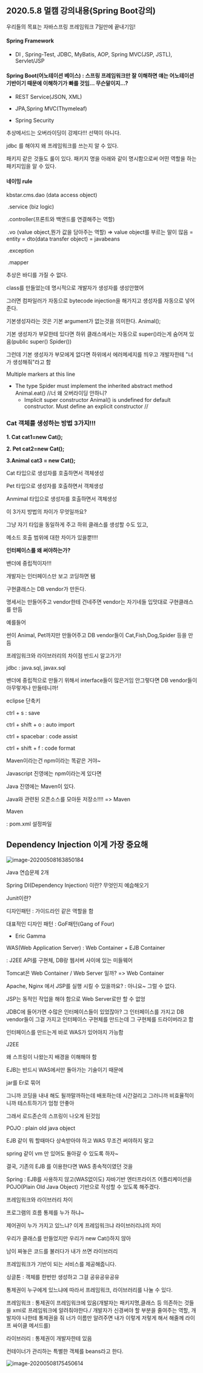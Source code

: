 ## 2020.5.8 멀캠 강의내용(Spring Boot강의)

우리들의 목표는 자바스프링 프레임워크 7일만에 끝내기임!



#### Spring Framework

- DI , Spring-Test, JDBC, MyBatis, AOP, Spring MVC(JSP, JSTL), Servlet/JSP

#### Spring Boot(어노테이션 베이스) : 스프링 프레임워크만 잘 이해하면 얘는 어노테이션 기반이기 때문에 이해하기가 빠를 것임... 무슨말이지...?

- REST Service(JSON, XML)

- JPA,Spring MVC(Thymeleaf)

- Spring Security



추상메서드는 오버라이딩이 강제다!!! 선택이 아니다.



jdbc 를 해야지 왜 프레임워크를 쓰는지 알 수 있다.



패키지 같은 것들도 룰이 있다. 패키지 명을 아래와 같이 명시함으로써 어떤 역할을 하는 패키지임을 알 수 있다.

#### 네이밍 rule

kbstar.cms.dao (data access object)

​                    .service (biz logic)

​                    .controller(프론트와 백앤드를 연결해주는 역할)

​                    .vo (value object,뭔가 값을 담아주는 역할) => value object를 부르는 말이 많음 = entity = dto(data transfer object) = javabeans

​                    .exception

​                    .mapper



추상은 바디를 가질 수 없다.







class를 만들었는데 명시적으로 개발자가 생성자를 생성안했어

그러면 컴파일러가 자동으로 bytecode injection을 해가지고 생성자를 자동으로 넣어준다.



기본생성자라는 것은 기본 argument가 없는것을 의미한다. Animal();



기본 생성자가 부모한테 있다면 하위 클래스에서는 자동으로 super()라는게 숨어져 있음(public super() Spider())

그런데 기본 생성자가 부모에게 없다면 하위에서 에러메세지를 띄우고 개발자한테 "너가 생성해줘"라고 함

Multiple markers at this line

 - The type Spider must implement the inherited abstract method Animal.eat() //너 왜 오버라이딩 안하니?
   - Implicit super constructor Animal() is undefined for default constructor. Must define an explicit 
     constructor // 





### Cat 객체를 생성하는 방법 3가지!!!

**1. Cat cat1=new Cat();**

**2. Pet cat2=new Cat();**

**3.Animal cat3 = new Cat();**

Cat 타입으로 생성자를 호출하면서 객체생성

Pet 타입으로 생성자를 호출하면서 객체생성

Anmimal 타입으로 생성자를 호출하면서 객체생성



이 3가지 방법의 차이가 무엇일까요?

그냥 자기 타입을 동일하게 주고 하위 클래스를 생성할 수도 있고, 

메소드 호출 범위에 대한 차이가 있을뿐!!!!



**인터페이스를 왜 써야하는가?**



밴더에 중립적이자!!!

개발자는 인터페이스만 보고 코딩하면 됌

구현클래스는 DB vendor가 만든다.



명세서는 만들어주고 vendor한테 건네주면 vendor는 자기네들 입맛대로 구현클래스를 만듬

예를들어

썬이 Animal, Pet까지만 만들어주고 DB vendor들이 Cat,Fish,Dog,Spider 등을 만듬



프레임워크와 라이브러리의 차이점 반드시 알고가기!



jdbc : java.sql, javax.sql



밴더에 중립적으로 만들기 위해서 interface들이 많은거임 안그렇다면 DB vendor들이 아무렇게나 만들테니까!





eclipse 단축키

ctrl + s : save

ctrl + shift + o : auto import

ctrl + spacebar : code assist

ctrl + shift + f : code format





Maven이라는건 npm이라는 똑같은 거야~



Javascript 진영에는 npm이라는게 있다면

Java 진영에는 Maven이 있다.



Java와 관련된 오픈소스를 모아둔 저장소!!!! => Maven



Maven

: pom.xml 설정파일

<dependency>

</dependency>



## Dependency Injection 이게 가장 중요해 

![image-20200508163850184](C:\Users\KAUstar\AppData\Roaming\Typora\typora-user-images\image-20200508163850184.png)





Java 연습문제 2개

Spring DI(Dependency Injection) 이란? 무엇인지 예습해오기

Junit이란?



디자인패턴 : 가이드라인 같은 역할을 함

대표적인 디자인 패턴 : GoF패턴(Gang of Four)

- Eric Gamma





WAS(Web Application Server) : Web Container  + EJB Container

: J2EE API를 구현체, DB랑 웹서버 사이에 있는 미들웨어

Tomcat은 Web Container / Web Server 일까? => Web Container



Apache, Nginx 에서 JSP를 실행 시킬 수 있을까요? : 아니요~ 그럴 수 없다.



JSP는 동적인 작업을 해야 함으로 Web Server로만 할 수 없엉





JDBC에 들어가면 수많은 인터페이스들이 있었잖아? 그 인터페이스를 가지고 DB vendor들이 그걸 가지고 인터페이스 구현체를 만드는데 그 구현체를 드라이버라고 함



인터페이스를 만드는게 바로 WAS가 있어야지 가능함



J2EE





왜 스프링이 나왔는지 배경을 이해해야 함



EJB는 반드시 WAS에서만 돌아가는 기술이기 때문에



jar를 Er로 묶어

그니까 코딩을 내내 해도 될까말까하는데 배포하는데 시간걸리고 그러니까 비효율적이니까 테스트하기가 엄청 안좋아

그래서 로드존슨의 스프링이 나오게 된것임



POJO : plain old java object

EJB 같이 뭐 할때마다 상속받아야 하고 WAS 무조건 써야하지 말고 

spring 같이 vm 만 있어도 돌아갈 수 있도록 하자~





결국, 기존의 EJB 를 이용한다면 WAS 종속적이였던 것을 

Spring : EJB를 사용하지 않고(WAS없이도) 자바기반 엔터프라이즈 어플리케이션을 POJO(Plain Old Java Object) 기반으로 작성할 수 있도록 해주겠다.





프레임워크와 라이브러리 차이

프로그램의 흐름 통제를 누가 하냐~



제어권이 누가 가지고 있느냐? 이게 프레임워크냐 라이브러리냐의 차이

우리가 클래스를 만들었지만 우리가 new Cat()하지 않아





남이 짜놓은 코드를 불러다가 내가 쓰면 라이브러리

프레임워크가 기반이 되는 서비스를 제공해줍니다.





싱글톤 : 객체를 한번만 생성하고 그걸 공유공유공유



통제권이 누구에게 있느냐에 따라서 프레임워크, 라이브러리를 나눌 수 있다.

프레임워크 : 통제권이 프레임워크에 있음(개발자는 패키지명,클래스 등 의존하는 것들을 xml로 프레임워크에 알려줘야한다./ 개발자가 신경써야 할 부분을 줄여주는 역할, 개발자야 나한테 통제권을 줘 너가 이름만 알려주면 내가 이렇게 저렇게 해서 해줄께 라이프 싸이클 메서드를)

라이브러리 : 통제권이 개발자한테 있음





컨테이너가 관리하는 특별한 객체를 beans라고 한다.

![image-20200508175450614](C:\Users\KAUstar\AppData\Roaming\Typora\typora-user-images\image-20200508175450614.png)